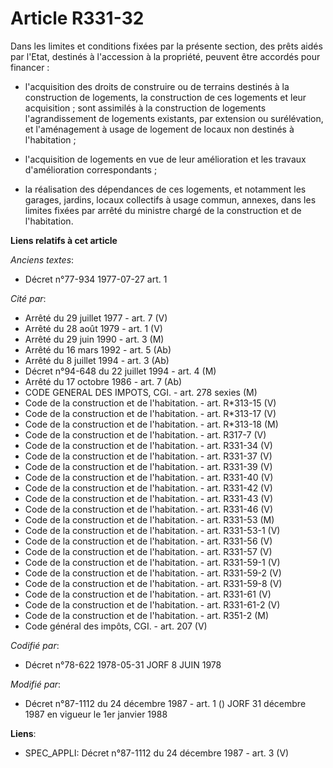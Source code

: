 # Article R331-32

Dans les limites et conditions fixées par la présente section, des prêts aidés par l'Etat, destinés à l'accession à la
propriété, peuvent être accordés pour financer :

- l'acquisition des droits de construire ou de terrains destinés à la construction de logements, la construction de ces
logements et leur acquisition ; sont assimilés à la construction de logements l'agrandissement de logements existants, par
extension ou surélévation, et l'aménagement à usage de logement de locaux non destinés à l'habitation ;

- l'acquisition de logements en vue de leur amélioration et les travaux d'amélioration correspondants ;

- la réalisation des dépendances de ces logements, et notamment les garages, jardins, locaux collectifs à usage commun,
annexes, dans les limites fixées par arrêté du ministre chargé de la construction et de l'habitation.

**Liens relatifs à cet article**

_Anciens textes_:

  - Décret n°77-934 1977-07-27 art. 1

_Cité par_:

  - Arrêté du 29 juillet 1977 - art. 7 (V)
  - Arrêté du 28 août 1979 - art. 1 (V)
  - Arrêté du 29 juin 1990 - art. 3 (M)
  - Arrêté du 16 mars 1992 - art. 5 (Ab)
  - Arrêté du 8 juillet 1994 - art. 3 (Ab)
  - Décret n°94-648 du 22 juillet 1994 - art. 4 (M)
  - Arrêté du 17 octobre 1986 - art. 7 (Ab)
  - CODE GENERAL DES IMPOTS, CGI. - art. 278 sexies (M)
  - Code de la construction et de l'habitation. - art. R*313-15 (V)
  - Code de la construction et de l'habitation. - art. R*313-17 (V)
  - Code de la construction et de l'habitation. - art. R*313-18 (M)
  - Code de la construction et de l'habitation. - art. R317-7 (V)
  - Code de la construction et de l'habitation. - art. R331-34 (V)
  - Code de la construction et de l'habitation. - art. R331-37 (V)
  - Code de la construction et de l'habitation. - art. R331-39 (V)
  - Code de la construction et de l'habitation. - art. R331-40 (V)
  - Code de la construction et de l'habitation. - art. R331-42 (V)
  - Code de la construction et de l'habitation. - art. R331-43 (V)
  - Code de la construction et de l'habitation. - art. R331-46 (V)
  - Code de la construction et de l'habitation. - art. R331-53 (M)
  - Code de la construction et de l'habitation. - art. R331-53-1 (V)
  - Code de la construction et de l'habitation. - art. R331-56 (V)
  - Code de la construction et de l'habitation. - art. R331-57 (V)
  - Code de la construction et de l'habitation. - art. R331-59-1 (V)
  - Code de la construction et de l'habitation. - art. R331-59-2 (V)
  - Code de la construction et de l'habitation. - art. R331-59-8 (V)
  - Code de la construction et de l'habitation. - art. R331-61 (V)
  - Code de la construction et de l'habitation. - art. R331-61-2 (V)
  - Code de la construction et de l'habitation. - art. R351-2 (M)
  - Code général des impôts, CGI. - art. 207 (V)

_Codifié par_:

  - Décret n°78-622 1978-05-31 JORF 8 JUIN 1978

_Modifié par_:

  - Décret n°87-1112 du 24 décembre 1987 - art. 1 () JORF 31 décembre 1987 en vigueur le 1er janvier 1988

**Liens**:

  - SPEC_APPLI: Décret n°87-1112 du 24 décembre 1987 - art. 3 (V)
